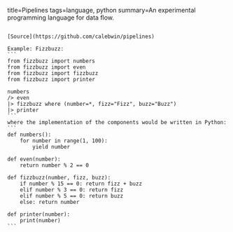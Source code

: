 title=Pipelines
tags=language, python
summary=An experimental programming language for data flow.
~~~~~~

[Source](https://github.com/calebwin/pipelines)

Example: Fizzbuzz:
```
from fizzbuzz import numbers
from fizzbuzz import even
from fizzbuzz import fizzbuzz
from fizzbuzz import printer

numbers
/> even 
|> fizzbuzz where (number=*, fizz="Fizz", buzz="Buzz")
|> printer
```
where the implementation of the components would be written in Python:
```
def numbers():
    for number in range(1, 100):
        yield number

def even(number):
    return number % 2 == 0

def fizzbuzz(number, fizz, buzz):
    if number % 15 == 0: return fizz + buzz
    elif number % 3 == 0: return fizz
    elif number % 5 == 0: return buzz
    else: return number

def printer(number):
    print(number)
```
